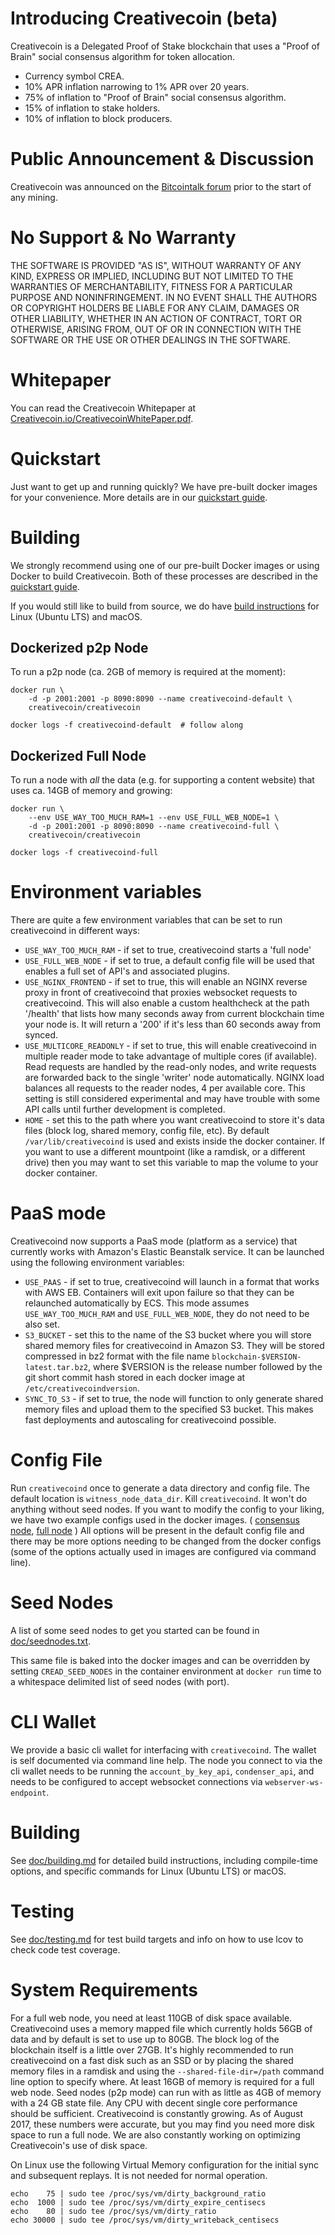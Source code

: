 # Introducing Creativecoin (beta)

Creativecoin is a Delegated Proof of Stake blockchain that uses a "Proof of Brain" social consensus algorithm for token allocation.

  - Currency symbol CREA.
  - 10% APR inflation narrowing to 1% APR over 20 years.
  - 75% of inflation to "Proof of Brain" social consensus algorithm.
  - 15% of inflation to stake holders.
  - 10% of inflation to block producers.

# Public Announcement & Discussion

Creativecoin was announced on the
[Bitcointalk forum](https://bitcointalk.org/index.php?topic=1410943.new) prior to
the start of any mining.

# No Support & No Warranty

THE SOFTWARE IS PROVIDED "AS IS", WITHOUT WARRANTY OF ANY KIND, EXPRESS OR
IMPLIED, INCLUDING BUT NOT LIMITED TO THE WARRANTIES OF MERCHANTABILITY,
FITNESS FOR A PARTICULAR PURPOSE AND NONINFRINGEMENT. IN NO EVENT SHALL THE
AUTHORS OR COPYRIGHT HOLDERS BE LIABLE FOR ANY CLAIM, DAMAGES OR OTHER
LIABILITY, WHETHER IN AN ACTION OF CONTRACT, TORT OR OTHERWISE, ARISING
FROM, OUT OF OR IN CONNECTION WITH THE SOFTWARE OR THE USE OR OTHER DEALINGS
IN THE SOFTWARE.

# Whitepaper

You can read the Creativecoin Whitepaper at [Creativecoin.io/CreativecoinWhitePaper.pdf](https://creativecoin.io/CreativecoinWhitePaper.pdf).

# Quickstart

Just want to get up and running quickly? We have pre-built docker images for your convenience. More details are in our [quickstart guide](https://github.com/creativecoin/creativecoin/blob/master/doc/exchangequickstart.md).

# Building

We strongly recommend using one of our pre-built Docker images or using Docker to build Creativecoin. Both of these processes are described in the [quickstart guide](https://github.com/creativecoin/creativecoin/blob/master/doc/exchangequickstart.md).

If you would still like to build from source, we do have [build instructions](https://github.com/creativecoin/creativecoin/blob/master/doc/building.md) for Linux (Ubuntu LTS) and macOS.

## Dockerized p2p Node

To run a p2p node (ca. 2GB of memory is required at the moment):

    docker run \
        -d -p 2001:2001 -p 8090:8090 --name creativecoind-default \
        creativecoin/creativecoin

    docker logs -f creativecoind-default  # follow along

## Dockerized Full Node

To run a node with *all* the data (e.g. for supporting a content website)
that uses ca. 14GB of memory and growing:

    docker run \
        --env USE_WAY_TOO_MUCH_RAM=1 --env USE_FULL_WEB_NODE=1 \
        -d -p 2001:2001 -p 8090:8090 --name creativecoind-full \
        creativecoin/creativecoin

    docker logs -f creativecoind-full

# Environment variables

There are quite a few environment variables that can be set to run creativecoind in different ways:

* `USE_WAY_TOO_MUCH_RAM` - if set to true, creativecoind starts a 'full node'
* `USE_FULL_WEB_NODE` - if set to true, a default config file will be used that enables a full set of API's and associated plugins.
* `USE_NGINX_FRONTEND` - if set to true, this will enable an NGINX reverse proxy in front of creativecoind that proxies websocket requests to creativecoind. This will also enable a custom healthcheck at the path '/health' that lists how many seconds away from current blockchain time your node is. It will return a '200' if it's less than 60 seconds away from synced.
* `USE_MULTICORE_READONLY` - if set to true, this will enable creativecoind in multiple reader mode to take advantage of multiple cores (if available). Read requests are handled by the read-only nodes, and write requests are forwarded back to the single 'writer' node automatically. NGINX load balances all requests to the reader nodes, 4 per available core. This setting is still considered experimental and may have trouble with some API calls until further development is completed.
* `HOME` - set this to the path where you want creativecoind to store it's data files (block log, shared memory, config file, etc). By default `/var/lib/creativecoind` is used and exists inside the docker container. If you want to use a different mountpoint (like a ramdisk, or a different drive) then you may want to set this variable to map the volume to your docker container.

# PaaS mode

Creativecoind now supports a PaaS mode (platform as a service) that currently works with Amazon's Elastic Beanstalk service. It can be launched using the following environment variables:

* `USE_PAAS` - if set to true, creativecoind will launch in a format that works with AWS EB. Containers will exit upon failure so that they can be relaunched automatically by ECS. This mode assumes `USE_WAY_TOO_MUCH_RAM` and `USE_FULL_WEB_NODE`, they do not need to be also set.
* `S3_BUCKET` - set this to the name of the S3 bucket where you will store shared memory files for creativecoind in Amazon S3. They will be stored compressed in bz2 format with the file name `blockchain-$VERSION-latest.tar.bz2`, where $VERSION is the release number followed by the git short commit hash stored in each docker image at `/etc/creativecoindversion`.
* `SYNC_TO_S3` - if set to true, the node will function to only generate shared memory files and upload them to the specified S3 bucket. This makes fast deployments and autoscaling for creativecoind possible.

# Config File

Run `creativecoind` once to generate a data directory and config file. The default location is `witness_node_data_dir`. Kill `creativecoind`. It won't do anything without seed nodes. If you want to modify the config to your liking, we have two example configs used in the docker images. ( [consensus node](contrib/config-for-docker.ini), [full node](contrib/fullnode.config.ini) ) All options will be present in the default config file and there may be more options needing to be changed from the docker configs (some of the options actually used in images are configured via command line).

# Seed Nodes

A list of some seed nodes to get you started can be found in
[doc/seednodes.txt](doc/seednodes.txt).

This same file is baked into the docker images and can be overridden by
setting `CREAD_SEED_NODES` in the container environment at `docker run`
time to a whitespace delimited list of seed nodes (with port).

# CLI Wallet

We provide a basic cli wallet for interfacing with `creativecoind`. The wallet is self documented via command line help. The node you connect to via the cli wallet needs to be running the `account_by_key_api`, `condenser_api`, and needs to be configured to accept websocket connections via `webserver-ws-endpoint`.

# Building

See [doc/building.md](doc/building.md) for detailed build instructions, including
compile-time options, and specific commands for Linux (Ubuntu LTS) or macOS.

# Testing

See [doc/testing.md](doc/testing.md) for test build targets and info
on how to use lcov to check code test coverage.

# System Requirements

For a full web node, you need at least 110GB of disk space available. Creativecoind uses a memory mapped file which currently holds 56GB of data and by default is set to use up to 80GB. The block log of the blockchain itself is a little over 27GB. It's highly recommended to run creativecoind on a fast disk such as an SSD or by placing the shared memory files in a ramdisk and using the `--shared-file-dir=/path` command line option to specify where. At least 16GB of memory is required for a full web node. Seed nodes (p2p mode) can run with as little as 4GB of memory with a 24 GB state file. Any CPU with decent single core performance should be sufficient. Creativecoind is constantly growing. As of August 2017, these numbers were accurate, but you may find you need more disk space to run a full node. We are also constantly working on optimizing Creativecoin's use of disk space.

On Linux use the following Virtual Memory configuration for the initial sync and subsequent replays. It is not needed for normal operation.

```
echo    75 | sudo tee /proc/sys/vm/dirty_background_ratio
echo  1000 | sudo tee /proc/sys/vm/dirty_expire_centisecs
echo    80 | sudo tee /proc/sys/vm/dirty_ratio
echo 30000 | sudo tee /proc/sys/vm/dirty_writeback_centisecs
```
